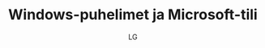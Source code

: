 ---
title: "Windows-puhelimet ja Microsoft-tili"

tags:
  - tilit
  - laitteen-kaytto


author: LG

link: http://hs.fi
---